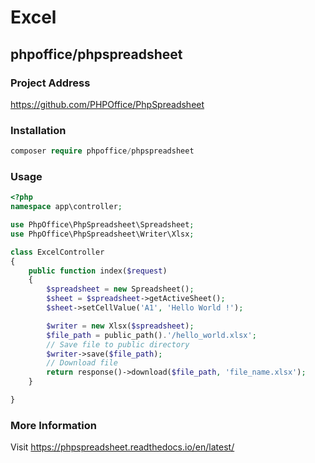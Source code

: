 # Excel

## phpoffice/phpspreadsheet

### Project Address

https://github.com/PHPOffice/PhpSpreadsheet

### Installation

```php
composer require phpoffice/phpspreadsheet
```

### Usage

```php
<?php
namespace app\controller;

use PhpOffice\PhpSpreadsheet\Spreadsheet;
use PhpOffice\PhpSpreadsheet\Writer\Xlsx;

class ExcelController
{
    public function index($request)
    {
        $spreadsheet = new Spreadsheet();
        $sheet = $spreadsheet->getActiveSheet();
        $sheet->setCellValue('A1', 'Hello World !');

        $writer = new Xlsx($spreadsheet);
        $file_path = public_path().'/hello_world.xlsx';
        // Save file to public directory
        $writer->save($file_path);
        // Download file
        return response()->download($file_path, 'file_name.xlsx');
    }

}
```

### More Information

Visit https://phpspreadsheet.readthedocs.io/en/latest/